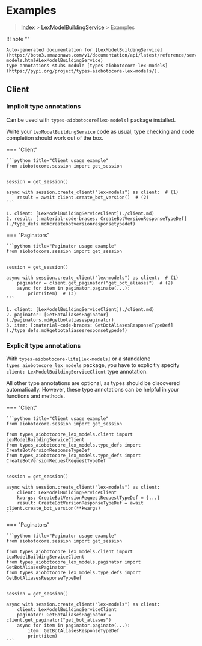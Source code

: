 # Examples

> [Index](../README.md) > [LexModelBuildingService](./README.md) > Examples

!!! note ""

    Auto-generated documentation for [LexModelBuildingService](https://boto3.amazonaws.com/v1/documentation/api/latest/reference/services/lex-models.html#LexModelBuildingService)
    type annotations stubs module [types-aiobotocore-lex-models](https://pypi.org/project/types-aiobotocore-lex-models/).

## Client

### Implicit type annotations

Can be used with `types-aiobotocore[lex-models]` package installed.

Write your `LexModelBuildingService` code as usual,
type checking and code completion should work out of the box.



=== "Client"

    ```python title="Client usage example"
    from aiobotocore.session import get_session


    session = get_session()

    async with session.create_client("lex-models") as client:  # (1)
        result = await client.create_bot_version()  # (2)
    ```

    1. client: [LexModelBuildingServiceClient](./client.md)
    2. result: [:material-code-braces: CreateBotVersionResponseTypeDef](./type_defs.md#createbotversionresponsetypedef) 



=== "Paginators"

    ```python title="Paginator usage example"
    from aiobotocore.session import get_session


    session = get_session()

    async with session.create_client("lex-models") as client:  # (1)
        paginator = client.get_paginator("get_bot_aliases")  # (2)
        async for item in paginator.paginate(...):
            print(item)  # (3)
    ```

    1. client: [LexModelBuildingServiceClient](./client.md)
    2. paginator: [GetBotAliasesPaginator](./paginators.md#getbotaliasespaginator)
    3. item: [:material-code-braces: GetBotAliasesResponseTypeDef](./type_defs.md#getbotaliasesresponsetypedef) 




### Explicit type annotations

With `types-aiobotocore-lite[lex-models]`
or a standalone `types_aiobotocore_lex_models` package, you have to explicitly specify
`client: LexModelBuildingServiceClient` type annotation.

All other type annotations are optional, as types should be discovered automatically.
However, these type annotations can be helpful in your functions and methods.


=== "Client"

    ```python title="Client usage example"
    from aiobotocore.session import get_session

    from types_aiobotocore_lex_models.client import LexModelBuildingServiceClient
    from types_aiobotocore_lex_models.type_defs import CreateBotVersionResponseTypeDef
    from types_aiobotocore_lex_models.type_defs import CreateBotVersionRequestRequestTypeDef


    session = get_session()

    async with session.create_client("lex-models") as client:
        client: LexModelBuildingServiceClient
        kwargs: CreateBotVersionRequestRequestTypeDef = {...}
        result: CreateBotVersionResponseTypeDef = await client.create_bot_version(**kwargs)
    ```



=== "Paginators"

    ```python title="Paginator usage example"
    from aiobotocore.session import get_session

    from types_aiobotocore_lex_models.client import LexModelBuildingServiceClient
    from types_aiobotocore_lex_models.paginator import GetBotAliasesPaginator
    from types_aiobotocore_lex_models.type_defs import GetBotAliasesResponseTypeDef


    session = get_session()

    async with session.create_client("lex-models") as client:
        client: LexModelBuildingServiceClient
        paginator: GetBotAliasesPaginator = client.get_paginator("get_bot_aliases")
        async for item in paginator.paginate(...):
            item: GetBotAliasesResponseTypeDef
            print(item)
    ```


